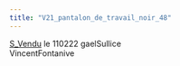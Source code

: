 ```yaml
---
title: "V21_pantalon_de_travail_noir_48"
---
```


[S_Vendu](notes/statut/S_Vendu.md) le 110222 gaelSullice\
VincentFontanive